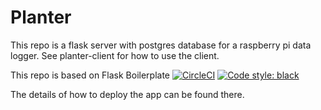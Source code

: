 # Planter

This repo is a flask server with postgres database for a raspberry pi data logger. See planter-client for how to use the client.

This repo is based on Flask Boilerplate [![CircleCI](https://circleci.com/gh/tko22/flask-boilerplate/tree/master.svg?style=svg&circle-token=:circle-token)](https://circleci.com/gh/tko22/flask-boilerplate/tree/master) <a href="https://github.com/ambv/black"><img alt="Code style: black" src="https://img.shields.io/badge/code%20style-black-000000.svg"></a>

The details of how to deploy the app can be found there.